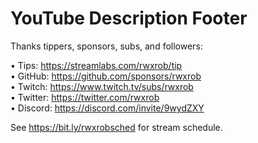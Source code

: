 # YouTube Description Footer

Thanks tippers, sponsors, subs, and followers:

• Tips: https://streamlabs.com/rwxrob/tip  
• GitHub: https://github.com/sponsors/rwxrob  
• Twitch: https://www.twitch.tv/subs/rwxrob  
• Twitter: https://twitter.com/rwxrob  
• Discord: https://discord.com/invite/9wydZXY  

See https://bit.ly/rwxrobsched for stream schedule.
